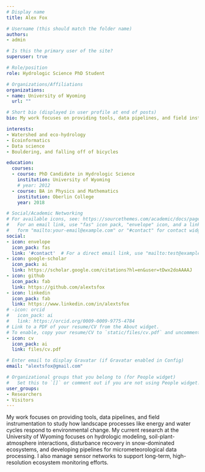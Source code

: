 ```yaml
---
# Display name
title: Alex Fox

# Username (this should match the folder name)
authors:
- admin

# Is this the primary user of the site?
superuser: true

# Role/position
role: Hydrologic Science PhD Student

# Organizations/Affiliations
organizations:
- name: University of Wyoming
  url: ""

# Short bio (displayed in user profile at end of posts)
bio: My work focuses on providing tools, data pipelines, and field instrumentation to study how landscape processes like energy and water cycles respond to environmental change.

interests:
- Watershed and eco-hydrology
- Ecoinformatics
- Data science
- Bouldering, and falling off of bicycles

education:
  courses:
  - course: PhD Candidate in Hydrologic Science
    institution: University of Wyoming
    # year: 2012
  - course: BA in Physics and Mathematics
    institution: Oberlin College
    year: 2018

# Social/Academic Networking
# For available icons, see: https://sourcethemes.com/academic/docs/page-builder/#icons
#   For an email link, use "fas" icon pack, "envelope" icon, and a link in the
#   form "mailto:your-email@example.com" or "#contact" for contact widget.
social:
- icon: envelope
  icon_pack: fas
  link: '#contact'  # For a direct email link, use "mailto:test@example.org".
- icon: google-scholar
  icon_pack: ai
  link: https://scholar.google.com/citations?hl=en&user=tDwx2doAAAAJ
- icon: github
  icon_pack: fab
  link: https://github.com/alextsfox
- icon: linkedin
  icon_pack: fab
  link: https://www.linkedin.com/in/alextsfox
# -icon: orcid
#   icon_pack: ai
#   link: https://orcid.org/0009-0009-9775-4784
# Link to a PDF of your resume/CV from the About widget.
# To enable, copy your resume/CV to `static/files/cv.pdf` and uncomment the lines below.
- icon: cv
  icon_pack: ai
  link: files/cv.pdf

# Enter email to display Gravatar (if Gravatar enabled in Config)
email: "alextsfox@gmail.com"

# Organizational groups that you belong to (for People widget)
#   Set this to `[]` or comment out if you are not using People widget.
user_groups:
- Researchers
- Visitors
---
```


My work focuses on providing tools, data pipelines, and field instrumentation to study how landscape processes like energy and water cycles respond to environmental change. My current research at the University of Wyoming focuses on hydrologic modeling, soil-plant-atmosphere interactions, disturbance recovery in snow-dominated ecosystems, and developing pipelines for micrometeorological data processing. I also manage sensor networks to support long-term, high-resolution ecosystem monitoring efforts.

